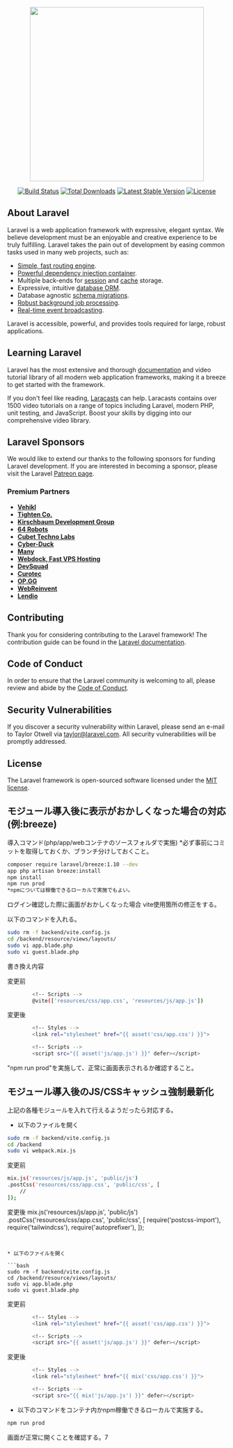 <p align="center"><a href="https://laravel.com" target="_blank"><img src="https://raw.githubusercontent.com/laravel/art/master/logo-lockup/5%20SVG/2%20CMYK/1%20Full%20Color/laravel-logolockup-cmyk-red.svg" width="400"></a></p>

<p align="center">
<a href="https://travis-ci.org/laravel/framework"><img src="https://travis-ci.org/laravel/framework.svg" alt="Build Status"></a>
<a href="https://packagist.org/packages/laravel/framework"><img src="https://img.shields.io/packagist/dt/laravel/framework" alt="Total Downloads"></a>
<a href="https://packagist.org/packages/laravel/framework"><img src="https://img.shields.io/packagist/v/laravel/framework" alt="Latest Stable Version"></a>
<a href="https://packagist.org/packages/laravel/framework"><img src="https://img.shields.io/packagist/l/laravel/framework" alt="License"></a>
</p>

## About Laravel

Laravel is a web application framework with expressive, elegant syntax. We believe development must be an enjoyable and creative experience to be truly fulfilling. Laravel takes the pain out of development by easing common tasks used in many web projects, such as:

- [Simple, fast routing engine](https://laravel.com/docs/routing).
- [Powerful dependency injection container](https://laravel.com/docs/container).
- Multiple back-ends for [session](https://laravel.com/docs/session) and [cache](https://laravel.com/docs/cache) storage.
- Expressive, intuitive [database ORM](https://laravel.com/docs/eloquent).
- Database agnostic [schema migrations](https://laravel.com/docs/migrations).
- [Robust background job processing](https://laravel.com/docs/queues).
- [Real-time event broadcasting](https://laravel.com/docs/broadcasting).

Laravel is accessible, powerful, and provides tools required for large, robust applications.

## Learning Laravel

Laravel has the most extensive and thorough [documentation](https://laravel.com/docs) and video tutorial library of all modern web application frameworks, making it a breeze to get started with the framework.

If you don't feel like reading, [Laracasts](https://laracasts.com) can help. Laracasts contains over 1500 video tutorials on a range of topics including Laravel, modern PHP, unit testing, and JavaScript. Boost your skills by digging into our comprehensive video library.

## Laravel Sponsors

We would like to extend our thanks to the following sponsors for funding Laravel development. If you are interested in becoming a sponsor, please visit the Laravel [Patreon page](https://patreon.com/taylorotwell).

### Premium Partners

- **[Vehikl](https://vehikl.com/)**
- **[Tighten Co.](https://tighten.co)**
- **[Kirschbaum Development Group](https://kirschbaumdevelopment.com)**
- **[64 Robots](https://64robots.com)**
- **[Cubet Techno Labs](https://cubettech.com)**
- **[Cyber-Duck](https://cyber-duck.co.uk)**
- **[Many](https://www.many.co.uk)**
- **[Webdock, Fast VPS Hosting](https://www.webdock.io/en)**
- **[DevSquad](https://devsquad.com)**
- **[Curotec](https://www.curotec.com/services/technologies/laravel/)**
- **[OP.GG](https://op.gg)**
- **[WebReinvent](https://webreinvent.com/?utm_source=laravel&utm_medium=github&utm_campaign=patreon-sponsors)**
- **[Lendio](https://lendio.com)**

## Contributing

Thank you for considering contributing to the Laravel framework! The contribution guide can be found in the [Laravel documentation](https://laravel.com/docs/contributions).

## Code of Conduct

In order to ensure that the Laravel community is welcoming to all, please review and abide by the [Code of Conduct](https://laravel.com/docs/contributions#code-of-conduct).

## Security Vulnerabilities

If you discover a security vulnerability within Laravel, please send an e-mail to Taylor Otwell via [taylor@laravel.com](mailto:taylor@laravel.com). All security vulnerabilities will be promptly addressed.

## License

The Laravel framework is open-sourced software licensed under the [MIT license](https://opensource.org/licenses/MIT).

## モジュール導入後に表示がおかしくなった場合の対応(例:breeze)

導入コマンド(php/app/webコンテナのソースフォルダで実施)
*必ず事前にコミットを取得しておくか、ブランチ分けしておくこと。

```bash
composer require laravel/breeze:1.10 --dev
app php artisan breeze:install
npm install
npm run prod
*npmについては稼働できるローカルで実施でもよい。
```

ログイン確認した際に画面がおかしくなった場合
vite使用箇所の修正をする。

以下のコマンドを入れる。

```bash
sudo rm -f backend/vite.config.js
cd /backend/resource/views/layouts/
sudo vi app.blade.php
sudo vi guest.blade.php
```

書き換え内容

変更前
```bash
        <!-- Scripts -->
        @vite(['resources/css/app.css', 'resources/js/app.js'])
```

変更後
```bash
        <!-- Styles -->
        <link rel="stylesheet" href="{{ asset('css/app.css') }}">

        <!-- Scripts -->
        <script src="{{ asset('js/app.js') }}" defer></script>
```

"npm run prod"を実施して、正常に画面表示されるか確認すること。

## モジュール導入後のJS/CSSキャッシュ強制最新化

上記の各種モジュールを入れて行えるようだったら対応する。

* 以下のファイルを開く

```bash
sudo rm -f backend/vite.config.js
cd /backend
sudo vi webpack.mix.js
```

変更前
```bash
mix.js('resources/js/app.js', 'public/js')
.postCss('resources/css/app.css', 'public/css', [
    //
]);
```

変更後
mix.js('resources/js/app.js', 'public/js')
.postCss('resources/css/app.css', 'public/css', [
    require('postcss-import'),
    require('tailwindcss'),
    require('autoprefixer'),
]);
```


* 以下のファイルを開く

```bash
sudo rm -f backend/vite.config.js
cd /backend/resource/views/layouts/
sudo vi app.blade.php
sudo vi guest.blade.php
```

変更前
```bash
        <!-- Styles -->
        <link rel="stylesheet" href="{{ asset('css/app.css') }}">

        <!-- Scripts -->
        <script src="{{ asset('js/app.js') }}" defer></script>
```

変更後
```bash
        <!-- Styles -->
        <link rel="stylesheet" href="{{ mix('css/app.css') }}">

        <!-- Scripts -->
        <script src="{{ mix('js/app.js') }}" defer></script>
```

* 以下のコマンドをコンテナ内かnpm稼働できるローカルで実施する。

```bash
npm run prod
```

画面が正常に開くことを確認する。7